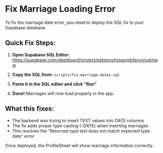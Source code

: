 # Fix Marriage Loading Error

To fix the marriage date error, you need to deploy the SQL fix to your Supabase database.

## Quick Fix Steps:

1. **Open Supabase SQL Editor:**
   https://supabase.com/dashboard/project/ezkioroyhzpavmbfavyn/sql/new

2. **Copy the SQL from:**
   `scripts/fix-marriage-dates.sql`

3. **Paste it in the SQL editor and click "Run"**

4. **Done!** Marriages will now load properly in the app.

## What this fixes:
- The backend was trying to insert TEXT values into DATE columns
- The fix adds proper type casting (::DATE) when inserting marriages
- This resolves the "Returned type text does not match expected type date" error

Once deployed, the ProfileSheet will show marriage information correctly.